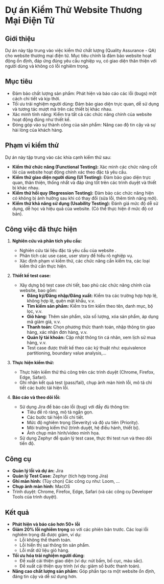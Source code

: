 # Dự án Kiểm Thử Website Thương Mại Điện Tử

## Giới thiệu

Dự án này tập trung vào việc kiểm thử chất lượng (Quality Assurance - QA) cho website thương mại điện tử. Mục tiêu chính là đảm bảo website hoạt động ổn định, đáp ứng đúng yêu cầu nghiệp vụ, có giao diện thân thiện với người dùng và không có lỗi nghiêm trọng.

## Mục tiêu

*   Đảm bảo chất lượng sản phẩm: Phát hiện và báo cáo các lỗi (bugs) một cách chi tiết và kịp thời.
*   Tối ưu trải nghiệm người dùng: Đảm bảo giao diện trực quan, dễ sử dụng và tương tác mượt mà trên các thiết bị khác nhau.
*   Xác minh tính năng: Kiểm tra tất cả các chức năng chính của website hoạt động đúng như thiết kế.
*   Đóng góp vào sự thành công của sản phẩm: Nâng cao độ tin cậy và sự hài lòng của khách hàng.

## Phạm vi kiểm thử

Dự án này tập trung vào các khía cạnh kiểm thử sau:

*   **Kiểm thử chức năng (Functional Testing):** Xác minh các chức năng cốt lõi của website hoạt động chính xác theo đặc tả yêu cầu.
*   **Kiểm thử giao diện người dùng (UI Testing):** Đảm bảo giao diện trực quan, thân thiện, thống nhất và đáp ứng tốt trên các trình duyệt và thiết bị khác nhau.
*   **Kiểm thử hồi quy (Regression Testing):** Đảm bảo các chức năng hiện có không bị ảnh hưởng sau khi có thay đổi (sửa lỗi, thêm tính năng mới).
*   **Kiểm thử khả năng sử dụng (Usability Testing):** Đánh giá mức độ dễ sử dụng, dễ học và hiệu quả của website. (Có thể thực hiện ở mức độ cơ bản).

## Công việc đã thực hiện

1.  **Nghiên cứu và phân tích yêu cầu:**
    *   Nghiên cứu tài liệu đặc tả yêu cầu của website .
    *   Phân tích các use case, user story để hiểu rõ nghiệp vụ.
    *   Xác định phạm vi kiểm thử, các chức năng cần kiểm tra, các loại kiểm thử cần thực hiện.

2.  **Thiết kế test case:**
    *   Xây dựng bộ test case chi tiết, bao phủ các chức năng chính của website, bao gồm:
        *   **Đăng ký/Đăng nhập/Đăng xuất:** Kiểm tra các trường hợp hợp lệ, không hợp lệ, quên mật khẩu, v.v.
        *   **Tìm kiếm sản phẩm:** Kiểm tra tìm kiếm theo tên, danh mục, bộ lọc, v.v.
        *   **Giỏ hàng:** Thêm sản phẩm, sửa số lượng, xóa sản phẩm, áp dụng mã giảm giá, v.v.
        *   **Thanh toán:** Chọn phương thức thanh toán, nhập thông tin giao hàng, xác nhận đơn hàng, v.v.
        *   **Quản lý tài khoản:** Cập nhật thông tin cá nhân, xem lịch sử mua hàng, v.v.
        * Test case được thiết kế theo các kỹ thuật như: equivalence partitioning, boundary value analysis,...

3.  **Thực hiện kiểm thử:**
    *   Thực hiện kiểm thử thủ công trên các trình duyệt (Chrome, Firefox, Edge, Safari).
    *   Ghi nhận kết quả test (pass/fail), chụp ảnh màn hình lỗi, mô tả chi tiết các bước tái hiện lỗi.

4.  **Báo cáo và theo dõi lỗi:**
    *   Sử dụng Jira để báo cáo lỗi (bug) với đầy đủ thông tin:
        *   Tiêu đề rõ ràng, mô tả ngắn gọn.
        *   Các bước tái hiện lỗi chi tiết.
        *   Mức độ nghiêm trọng (Severity) và độ ưu tiên (Priority).
        *   Môi trường kiểm thử (trình duyệt, hệ điều hành, thiết bị).
        *   Ảnh chụp màn hình/video minh họa.
    * Sử dụng Zephyr để quản lý test case, thực thi test run và theo dõi tiến độ.

## Công cụ

*   **Quản lý lỗi và dự án:** Jira
*   **Quản lý Test Case:** Zephyr (tích hợp trong Jira)
*   **Ghi màn hình:** (Tùy chọn) Các công cụ như: Loom, ...
*   **Chụp ảnh màn hình**: MacOS
*   Trình duyệt: Chrome, Firefox, Edge, Safari (và các công cụ Developer Tools của trình duyệt).

## Kết quả

*   **Phát hiện và báo cáo hơn 50+ lỗi**
*   **Giảm 20% lỗi nghiêm trọng** so với các phiên bản trước. Các loại lỗi nghiêm trọng đã được giảm, ví dụ:
    *   Lỗi không thể thanh toán.
    *   Lỗi hiển thị sai thông tin sản phẩm.
    *   Lỗi mất dữ liệu giỏ hàng.
*   **Tối ưu hóa trải nghiệm người dùng:**
    *   Đề xuất cải thiện giao diện (ví dụ: nút bấm, bố cục, màu sắc).
    *   Đề xuất cải thiện quy trình (ví dụ: giảm số bước thanh toán).
*   **Nâng cao chất lượng sản phẩm:** Góp phần tạo ra một website  ổn định, đáng tin cậy và dễ sử dụng hơn.